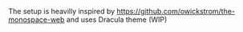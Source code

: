 The setup is heavilly inspired by https://github.com/owickstrom/the-monospace-web and uses Dracula theme (WIP)